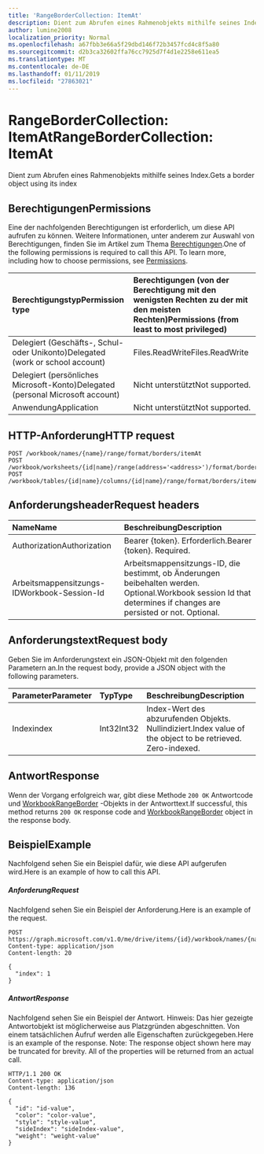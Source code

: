 ```yaml
---
title: 'RangeBorderCollection: ItemAt'
description: Dient zum Abrufen eines Rahmenobjekts mithilfe seines Index.
author: lumine2008
localization_priority: Normal
ms.openlocfilehash: a67fbb3e66a5f29dbd146f72b3457fcd4c8f5a80
ms.sourcegitcommit: d2b3ca32602ffa76cc7925d7f4d1e2258e611ea5
ms.translationtype: MT
ms.contentlocale: de-DE
ms.lasthandoff: 01/11/2019
ms.locfileid: "27863021"
---
```

# <a name="rangebordercollection-itemat"></a><span data-ttu-id="0aaef-103">RangeBorderCollection: ItemAt</span><span class="sxs-lookup"><span data-stu-id="0aaef-103">RangeBorderCollection: ItemAt</span></span>

<span data-ttu-id="0aaef-104">Dient zum Abrufen eines Rahmenobjekts mithilfe seines Index.</span><span class="sxs-lookup"><span data-stu-id="0aaef-104">Gets a border object using its index</span></span>
## <a name="permissions"></a><span data-ttu-id="0aaef-105">Berechtigungen</span><span class="sxs-lookup"><span data-stu-id="0aaef-105">Permissions</span></span>
<span data-ttu-id="0aaef-p101">Eine der nachfolgenden Berechtigungen ist erforderlich, um diese API aufrufen zu können. Weitere Informationen, unter anderem zur Auswahl von Berechtigungen, finden Sie im Artikel zum Thema [Berechtigungen](/graph/permissions-reference).</span><span class="sxs-lookup"><span data-stu-id="0aaef-p101">One of the following permissions is required to call this API. To learn more, including how to choose permissions, see [Permissions](/graph/permissions-reference).</span></span>

|<span data-ttu-id="0aaef-108">Berechtigungstyp</span><span class="sxs-lookup"><span data-stu-id="0aaef-108">Permission type</span></span>      | <span data-ttu-id="0aaef-109">Berechtigungen (von der Berechtigung mit den wenigsten Rechten zu der mit den meisten Rechten)</span><span class="sxs-lookup"><span data-stu-id="0aaef-109">Permissions (from least to most privileged)</span></span>              |
|:--------------------|:---------------------------------------------------------|
|<span data-ttu-id="0aaef-110">Delegiert (Geschäfts-, Schul- oder Unikonto)</span><span class="sxs-lookup"><span data-stu-id="0aaef-110">Delegated (work or school account)</span></span> | <span data-ttu-id="0aaef-111">Files.ReadWrite</span><span class="sxs-lookup"><span data-stu-id="0aaef-111">Files.ReadWrite</span></span>    |
|<span data-ttu-id="0aaef-112">Delegiert (persönliches Microsoft-Konto)</span><span class="sxs-lookup"><span data-stu-id="0aaef-112">Delegated (personal Microsoft account)</span></span> | <span data-ttu-id="0aaef-113">Nicht unterstützt</span><span class="sxs-lookup"><span data-stu-id="0aaef-113">Not supported.</span></span>    |
|<span data-ttu-id="0aaef-114">Anwendung</span><span class="sxs-lookup"><span data-stu-id="0aaef-114">Application</span></span> | <span data-ttu-id="0aaef-115">Nicht unterstützt</span><span class="sxs-lookup"><span data-stu-id="0aaef-115">Not supported.</span></span> |

## <a name="http-request"></a><span data-ttu-id="0aaef-116">HTTP-Anforderung</span><span class="sxs-lookup"><span data-stu-id="0aaef-116">HTTP request</span></span>
<!-- { "blockType": "ignored" } -->
```http
POST /workbook/names/{name}/range/format/borders/itemAt
POST /workbook/worksheets/{id|name}/range(address='<address>')/format/borders/itemAt
POST /workbook/tables/{id|name}/columns/{id|name}/range/format/borders/itemAt

```
## <a name="request-headers"></a><span data-ttu-id="0aaef-117">Anforderungsheader</span><span class="sxs-lookup"><span data-stu-id="0aaef-117">Request headers</span></span>
| <span data-ttu-id="0aaef-118">Name</span><span class="sxs-lookup"><span data-stu-id="0aaef-118">Name</span></span>       | <span data-ttu-id="0aaef-119">Beschreibung</span><span class="sxs-lookup"><span data-stu-id="0aaef-119">Description</span></span>|
|:---------------|:----------|
| <span data-ttu-id="0aaef-120">Authorization</span><span class="sxs-lookup"><span data-stu-id="0aaef-120">Authorization</span></span>  | <span data-ttu-id="0aaef-p102">Bearer {token}. Erforderlich.</span><span class="sxs-lookup"><span data-stu-id="0aaef-p102">Bearer {token}. Required.</span></span> |
| <span data-ttu-id="0aaef-123">Arbeitsmappensitzungs-ID</span><span class="sxs-lookup"><span data-stu-id="0aaef-123">Workbook-Session-Id</span></span>  | <span data-ttu-id="0aaef-p103">Arbeitsmappensitzungs-ID, die bestimmt, ob Änderungen beibehalten werden. Optional.</span><span class="sxs-lookup"><span data-stu-id="0aaef-p103">Workbook session Id that determines if changes are persisted or not. Optional.</span></span>|

## <a name="request-body"></a><span data-ttu-id="0aaef-126">Anforderungstext</span><span class="sxs-lookup"><span data-stu-id="0aaef-126">Request body</span></span>
<span data-ttu-id="0aaef-127">Geben Sie im Anforderungstext ein JSON-Objekt mit den folgenden Parametern an.</span><span class="sxs-lookup"><span data-stu-id="0aaef-127">In the request body, provide a JSON object with the following parameters.</span></span>

| <span data-ttu-id="0aaef-128">Parameter</span><span class="sxs-lookup"><span data-stu-id="0aaef-128">Parameter</span></span>    | <span data-ttu-id="0aaef-129">Typ</span><span class="sxs-lookup"><span data-stu-id="0aaef-129">Type</span></span>   |<span data-ttu-id="0aaef-130">Beschreibung</span><span class="sxs-lookup"><span data-stu-id="0aaef-130">Description</span></span>|
|:---------------|:--------|:----------|
|<span data-ttu-id="0aaef-131">Index</span><span class="sxs-lookup"><span data-stu-id="0aaef-131">index</span></span>|<span data-ttu-id="0aaef-132">Int32</span><span class="sxs-lookup"><span data-stu-id="0aaef-132">Int32</span></span>|<span data-ttu-id="0aaef-p104">Index-Wert des abzurufenden Objekts. Nullindiziert.</span><span class="sxs-lookup"><span data-stu-id="0aaef-p104">Index value of the object to be retrieved. Zero-indexed.</span></span>|

## <a name="response"></a><span data-ttu-id="0aaef-135">Antwort</span><span class="sxs-lookup"><span data-stu-id="0aaef-135">Response</span></span>

<span data-ttu-id="0aaef-136">Wenn der Vorgang erfolgreich war, gibt diese Methode `200 OK` Antwortcode und [WorkbookRangeBorder](../resources/rangeborder.md) -Objekts in der Antworttext.</span><span class="sxs-lookup"><span data-stu-id="0aaef-136">If successful, this method returns `200 OK` response code and [WorkbookRangeBorder](../resources/rangeborder.md) object in the response body.</span></span>

## <a name="example"></a><span data-ttu-id="0aaef-137">Beispiel</span><span class="sxs-lookup"><span data-stu-id="0aaef-137">Example</span></span>
<span data-ttu-id="0aaef-138">Nachfolgend sehen Sie ein Beispiel dafür, wie diese API aufgerufen wird.</span><span class="sxs-lookup"><span data-stu-id="0aaef-138">Here is an example of how to call this API.</span></span>
##### <a name="request"></a><span data-ttu-id="0aaef-139">Anforderung</span><span class="sxs-lookup"><span data-stu-id="0aaef-139">Request</span></span>
<span data-ttu-id="0aaef-140">Nachfolgend sehen Sie ein Beispiel der Anforderung.</span><span class="sxs-lookup"><span data-stu-id="0aaef-140">Here is an example of the request.</span></span>
<!--{
  "blockType": "request",
  "isComposable": true,
  "name": "rangebordercollection_itemat",
  "idempotent": true,
  "@type": "requestBodyResourceFor.rangebordercollection_itemat"
}-->
```http
POST https://graph.microsoft.com/v1.0/me/drive/items/{id}/workbook/names/{name}/range/format/borders/itemAt
Content-type: application/json
Content-length: 20

{
  "index": 1
}
```

##### <a name="response"></a><span data-ttu-id="0aaef-141">Antwort</span><span class="sxs-lookup"><span data-stu-id="0aaef-141">Response</span></span>
<span data-ttu-id="0aaef-p105">Nachfolgend sehen Sie ein Beispiel der Antwort. Hinweis: Das hier gezeigte Antwortobjekt ist möglicherweise aus Platzgründen abgeschnitten. Von einem tatsächlichen Aufruf werden alle Eigenschaften zurückgegeben.</span><span class="sxs-lookup"><span data-stu-id="0aaef-p105">Here is an example of the response. Note: The response object shown here may be truncated for brevity. All of the properties will be returned from an actual call.</span></span>
<!-- {
  "blockType": "response",
  "truncated": true,
  "@odata.type": "microsoft.graph.workbookRangeBorder"
} -->
```http
HTTP/1.1 200 OK
Content-type: application/json
Content-length: 136

{
  "id": "id-value",
  "color": "color-value",
  "style": "style-value",
  "sideIndex": "sideIndex-value",
  "weight": "weight-value"
}
```

<!-- uuid: 8fcb5dbc-d5aa-4681-8e31-b001d5168d79
2015-10-25 14:57:30 UTC -->
<!-- {
  "type": "#page.annotation",
  "description": "RangeBorderCollection: ItemAt",
  "keywords": "",
  "section": "documentation",
  "tocPath": ""
}-->
